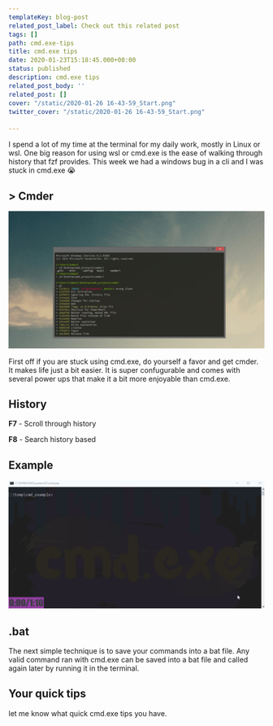 ```yaml
---
templateKey: blog-post
related_post_label: Check out this related post
tags: []
path: cmd.exe-tips
title: cmd.exe tips
date: 2020-01-23T15:18:45.000+00:00
status: published
description: cmd.exe tips
related_post_body: ''
related_post: []
cover: "/static/2020-01-26 16-43-59_Start.png"
twitter_cover: "/static/2020-01-26 16-43-59_Start.png"

---
```

I spend a lot of my time at the terminal for my daily work, mostly in Linux or wsl.  One big reason for using wsl or cmd.exe is the ease of walking through history that fzf provides.  This week we had a windows bug in a cli and I was stuck in cmd.exe 😭

## > Cmder

![](/main.png)

First off if you are stuck using cmd.exe, do yourself a favor and get cmder.  It makes life just a bit easier.  It is super confugurable and comes with several power ups that make it a bit more enjoyable than cmd.exe.

## History

**F7** - Scroll through history

**F8** - Search history based

## Example

![](/cmd_exe_history_2.gif)

## .bat

The next simple technique is to save your commands into a 
bat file. Any valid command ran with cmd.exe can be saved into a bat file and called again later by running it in the terminal.


## Your quick tips

let me know what quick cmd.exe tips you have.